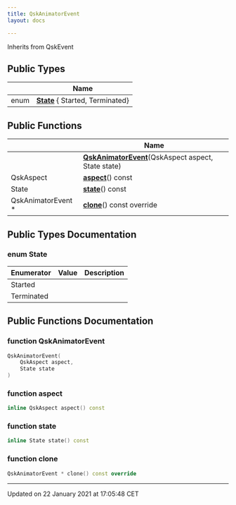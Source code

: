```yaml
---
title: QskAnimatorEvent
layout: docs

---
```





Inherits from QskEvent

## Public Types

|                | Name           |
| -------------- | -------------- |
| enum| **[State](/docs/classes/class_qsk_animator_event/#enum-state)** { Started, Terminated} |

## Public Functions

|                | Name           |
| -------------- | -------------- |
| | **[QskAnimatorEvent](/docs/classes/class_qsk_animator_event/#function-qskanimatorevent)**(QskAspect aspect, State state) |
| QskAspect | **[aspect](/docs/classes/class_qsk_animator_event/#function-aspect)**() const |
| State | **[state](/docs/classes/class_qsk_animator_event/#function-state)**() const |
| QskAnimatorEvent * | **[clone](/docs/classes/class_qsk_animator_event/#function-clone)**() const override |

## Public Types Documentation

### enum State

| Enumerator | Value | Description |
| ---------- | ----- | ----------- |
| Started | |   |
| Terminated | |   |




## Public Functions Documentation

### function QskAnimatorEvent

```cpp
QskAnimatorEvent(
    QskAspect aspect,
    State state
)
```


### function aspect

```cpp
inline QskAspect aspect() const
```


### function state

```cpp
inline State state() const
```


### function clone

```cpp
QskAnimatorEvent * clone() const override
```


-------------------------------

Updated on 22 January 2021 at 17:05:48 CET